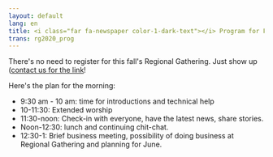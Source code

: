 ```yaml
---
layout: default
lang: en
title: <i class="far fa-newspaper color-1-dark-text"></i> Program for Fall 2020 Regional Gathering
trans: rg2020_prog
---
```

There's no need to register for this fall's Regional Gathering. Just show up ([contact us for the link](/contact)!

Here's the plan for the morning:
* 9:30 am - 10 am: time for introductions and technical help
* 10-11:30: Extended worship
* 11:30-noon: Check-in with everyone, have the latest news, share stories.
* Noon-12:30: lunch and continuing chit-chat.
* 12:30-1: Brief business meeting, possibility of doing business at Regional Gathering and planning for June.
